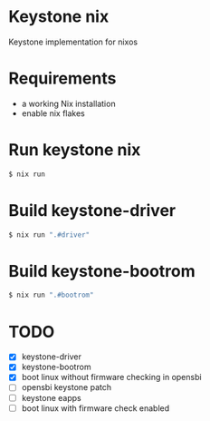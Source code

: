 # Keystone nix

Keystone implementation for nixos


# Requirements
- a working Nix installation
- enable nix flakes

# Run keystone nix

```bash
$ nix run
```

# Build keystone-driver

```bash
$ nix run ".#driver"
```

# Build keystone-bootrom

```bash
$ nix run ".#bootrom"
```

# TODO
- [x] keystone-driver
- [x] keystone-bootrom
- [x] boot linux without firmware checking in opensbi
- [ ] opensbi keystone patch
- [ ] keystone eapps
- [ ] boot linux with firmware check enabled
